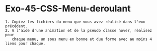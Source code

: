 # Exo-45-CSS-Menu-deroulant

    1. Copiez les fichiers du menu que vous avez réalisé dans l'exo précédent.
    2. A l'aide d'une animation et de la pseudo classe hover, réalisez pour 
       chaque menu, un sous menu en bonne et due forme avec au moins 4 liens pour chaque.

